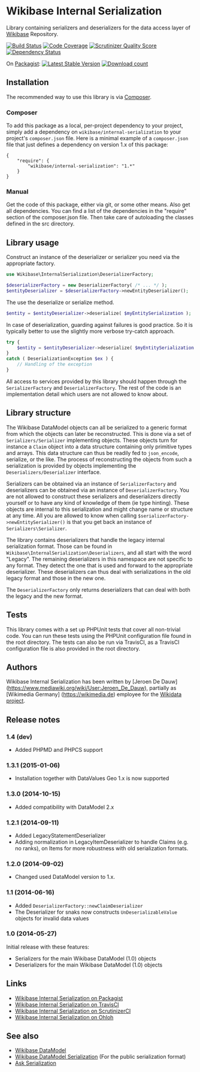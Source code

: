 # Wikibase Internal Serialization

Library containing serializers and deserializers for the data access layer of [Wikibase](http://wikiba.se/) Repository.

[![Build Status](https://secure.travis-ci.org/wmde/WikibaseInternalSerialization.png?branch=master)](http://travis-ci.org/wmde/WikibaseInternalSerialization)
[![Code Coverage](https://scrutinizer-ci.com/g/wmde/WikibaseInternalSerialization/badges/coverage.png?s=b65f644a99b93ed3aa1a34e45efbccad798d168c)](https://scrutinizer-ci.com/g/wmde/WikibaseInternalSerialization/)
[![Scrutinizer Quality Score](https://scrutinizer-ci.com/g/wmde/WikibaseInternalSerialization/badges/quality-score.png?s=1cd66e5c545917f947b4b838b7bfdeee9105843e)](https://scrutinizer-ci.com/g/wmde/WikibaseInternalSerialization/)
[![Dependency Status](https://www.versioneye.com/php/wikibase:internal-serialization/badge.png)](https://www.versioneye.com/php/wikibase:internal-serialization)

On [Packagist](https://packagist.org/packages/wikibase/internal-serialization):
[![Latest Stable Version](https://poser.pugx.org/wikibase/internal-serialization/version.png)](https://packagist.org/packages/wikibase/internal-serialization)
[![Download count](https://poser.pugx.org/wikibase/internal-serialization/d/total.png)](https://packagist.org/packages/wikibase/internal-serialization)

## Installation

The recommended way to use this library is via [Composer](http://getcomposer.org/).

### Composer

To add this package as a local, per-project dependency to your project, simply add a
dependency on `wikibase/internal-serialization` to your project's `composer.json` file.
Here is a minimal example of a `composer.json` file that just defines a dependency on
version 1.x of this package:

    {
        "require": {
            "wikibase/internal-serialization": "1.*"
        }
    }

### Manual

Get the code of this package, either via git, or some other means. Also get all dependencies.
You can find a list of the dependencies in the "require" section of the composer.json file.
Then take care of autoloading the classes defined in the src directory.

## Library usage

Construct an instance of the deserializer or serializer you need via the appropriate factory.

```php
use Wikibase\InternalSerialization\DeserializerFactory;

$deserializerFactory = new DeserializerFactory( /* ... */ );
$entityDeserializer = $deserializerFactory->newEntityDeserializer();
```

The use the deserialize or serialize method.

```php
$entity = $entityDeserializer->deserialize( $myEntitySerialization );
```

In case of deserialization, guarding against failures is good practice.
So it is typically better to use the slightly more verbose try-catch approach.

```php
try {
	$entity = $entityDeserializer->deserialize( $myEntitySerialization );
}
catch ( DeserializationException $ex ) {
	// Handling of the exception
}
```

All access to services provided by this library should happen through the
`SerializerFactory` and `DeserializerFactory`. The rest of the code is an implementation
detail which users are not allowed to know about.

## Library structure

The Wikibase DataModel objects can all be serialized to a generic format from which the objects
can later be reconstructed. This is done via a set of `Serializers/Serializer` implementing objects.
These objects turn for instance a `Claim` object into a data structure containing only primitive
types and arrays. This data structure can thus be readily fed to `json_encode`, serialize, or the
like. The process of reconstructing the objects from such a serialization is provided by
objects implementing the `Deserializers/Deserializer` interface.

Serializers can be obtained via an instance of `SerializerFactory` and deserializers can be obtained
via an instance of `DeserializerFactory`. You are not allowed to construct these serializers and
deserializers directly yourself or to have any kind of knowledge of them (ie type hinting). These
objects are internal to this serialization and might change name or structure at any time. All you
are allowed to know when calling `$serializerFactory->newEntitySerializer()` is that you get back
an instance of `Serializers\Serializer`.

The library contains deserializers that handle the legacy internal serialization format. Those
can be found in `Wikibase\InternalSerialization\Deserializers`, and all start with the word "Legacy".
The remaining deserializers in this namespace are not specific to any format. They detect the one
that is used and forward to the appropriate deserializer. These deserializers can thus deal with
serializations in the old legacy format and those in the new one.

The `DeserializerFactory` only returns deserializers that can deal with both the legacy and the
new format.

## Tests

This library comes with a set up PHPUnit tests that cover all non-trivial code. You can run these
tests using the PHPUnit configuration file found in the root directory. The tests can also be run
via TravisCI, as a TravisCI configuration file is also provided in the root directory.

## Authors

Wikibase Internal Serialization has been written by [Jeroen De Dauw]
(https://www.mediawiki.org/wiki/User:Jeroen_De_Dauw), partially as [Wikimedia Germany]
(https://wikimedia.de) employee for the [Wikidata project](https://wikidata.org/).

## Release notes

### 1.4 (dev)

* Added PHPMD and PHPCS support

### 1.3.1 (2015-01-06)

* Installation together with DataValues Geo 1.x is now supported

### 1.3.0 (2014-10-15)

* Added compatibility with DataModel 2.x

### 1.2.1 (2014-09-11)
* Added LegacyStatementDeserializer
* Adding normalization in LegacyItemDeserializer to handle Claims (e.g. no ranks),
  on Items for more robustness with old serialization formats.

### 1.2.0 (2014-09-02)

* Changed used DataModel version to 1.x.

### 1.1 (2014-06-16)

* Added `DeserializerFactory::newClaimDeserializer`
* The Deserializer for snaks now constructs `UnDeserializableValue` objects for invalid data values

### 1.0 (2014-05-27)

Initial release with these features:

* Serializers for the main Wikibase DataModel (1.0) objects
* Deserializers for the main Wikibase DataModel (1.0) objects

## Links

* [Wikibase Internal Serialization on Packagist](https://packagist.org/packages/wikibase/internal-serialization)
* [Wikibase Internal Serialization on TravisCI](https://travis-ci.org/wmde/WikibaseInternalSerialization)
* [Wikibase Internal Serialization on ScrutinizerCI](https://scrutinizer-ci.com/g/wmde/WikibaseInternalSerialization/)
* [Wikibase Internal Serialization on Ohloh](https://www.ohloh.net/p/WikibaseInternalSerialization)

## See also

* [Wikibase DataModel](https://github.com/wmde/WikibaseDataModel)
* [Wikibase DataModel Serialization](https://github.com/wmde/WikibaseDataModelSerialization) (For the public serialization format)
* [Ask Serialization](https://github.com/wmde/AskSerialization)
